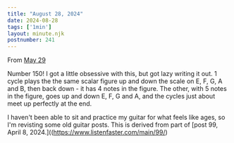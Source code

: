 ```yaml
---
title: "August 28, 2024"
date: 2024-08-28
tags: ['1min']
layout: minute.njk
postnumber: 241
---	
```



From [May 29](https://www.listenfaster.com/main/150/)



Number 150! I got a little obsessive with this, but got lazy writing it out. 1 cycle plays the the same scalar figure up and down the scale on E, F, G, A and B, then back down - it has 4 notes in the figure. The other, with 5 notes in the figure, goes up and down E, F, G and A, and the cycles just about meet up perfectly at the end.

I haven't been able to sit and practice my guitar for what feels like ages, so I'm revisting some old guitar posts. This is derived from part of [post 99, April 8, 2024.]((https://www.listenfaster.com/main/99/)
